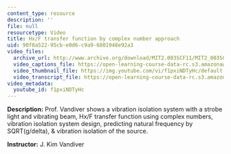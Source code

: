 ```yaml
---
content_type: resource
description: ''
file: null
resourcetype: Video
title: Hx/F transfer function by complex number approach
uid: 90f8a522-95cb-e0d6-c9a9-6801948e92a3
video_files:
  archive_url: http://www.archive.org/download/MIT2.003SCF11/MIT2_003SCF11_lec21_300k.mp4
  video_captions_file: https://open-learning-course-data-rc.s3.amazonaws.com/2-003sc-engineering-dynamics-fall-2011/6c00de140d315022b85ae762d0c6e289_f1pxiNDTyHc.vtt
  video_thumbnail_file: https://img.youtube.com/vi/f1pxiNDTyHc/default.jpg
  video_transcript_file: https://open-learning-course-data-rc.s3.amazonaws.com/2-003sc-engineering-dynamics-fall-2011/854f77c0ac19e1404fac705d213e91a7_f1pxiNDTyHc.pdf
video_metadata:
  youtube_id: f1pxiNDTyHc
---
```


**Description:** Prof. Vandiver shows a vibration isolation system with a strobe light and vibrating beam, Hx/F transfer function using complex numbers, vibration isolation system design, predicting natural frequency by SQRT(g/delta), & vibration isolation of the source.

**Instructor:** J. Kim Vandiver